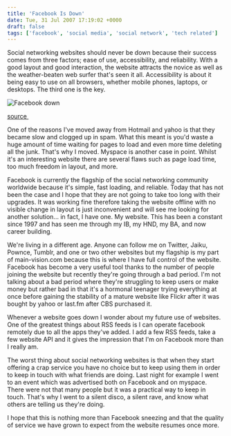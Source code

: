 ```yaml
---
title: 'Facebook Is Down'
date: Tue, 31 Jul 2007 17:19:02 +0000
draft: false
tags: ['facebook', 'social media', 'social network', 'tech related']
---
```


Social networking websites should never be down because their success comes from three factors; ease of use, accessibility, and reliability. With a good layout and good interaction, the website attracts the novice as well as the weather-beaten web surfer that's seen it all. Accessibility is about it being easy to use on all browsers, whether mobile phones, laptops, or desktops. The third one is the key.

![Facebook down](http://www.main-vision.com/richard/blog/wp-content/uploads/2007/07/fb2.jpg)

[source ](http://www.blogpulse.com/trend?query1=facebook+down&label1=&query2=facebook&label2=&query3=&label3=&days=60&x=39&y=17 "Facebook down")

One of the reasons I've moved away from Hotmail and yahoo is that they became slow and clogged up in spam. What this meant is you'd waste a huge amount of time waiting for pages to load and even more time deleting all the junk. That's why I moved. Myspace is another case in point. Whilst it's an interesting website there are several flaws such as page load time, too much freedom in layout, and more.

Facebook is currently the flagship of the social networking community worldwide because it's simple, fast loading, and reliable. Today that has not been the case and I hope that they are not going to take too long with their upgrades. It was working fine therefore taking the website offline with no visible change in layout is just inconvenient and will see me looking for another solution... in fact, I have one. My website. This has been a constant since 1997 and has seen me through my IB, my HND, my BA, and now career building.

We're living in a different age. Anyone can follow me on Twitter, Jaiku, Pownce, Tumblr, and one or two other websites but my flagship is my part of main-vision.com because this is where I have full control of the website. Facebook has become a very useful tool thanks to the number of people joining the website but recently they're going through a bad period. I'm not talking about a bad period where they're struggling to keep users or make money but rather bad in that it's a hormonal teenager trying everything at once before gaining the stability of a mature website like Flickr after it was bought by yahoo or last.fm after CBS purchased it.

Whenever a website goes down I wonder about my future use of websites. One of the greatest things about RSS feeds is I can operate facebook remotely due to all the apps they've added. I add a few RSS feeds, take a few website API and it gives the impression that I'm on Facebook more than I really am.

The worst thing about social networking websites is that when they start offering a crap service you have no choice but to keep using them in order to keep in touch with what friends are doing. Last night for example I went to an event which was advertised both on Facebook and on myspace. There were not that many people but it was a practical way to keep in touch. That's why I went to a silent disco, a silent rave, and know what others are telling us they're doing.

I hope that this is nothing more than Facebook sneezing and that the quality of service we have grown to expect from the website resumes once more.